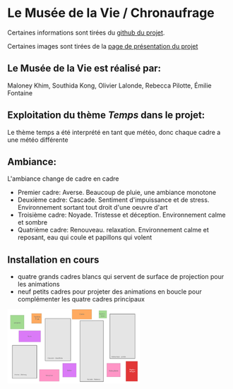 # Le Musée de la Vie / Chronaufrage

Certaines informations sont tirées du [github du projet](https://github.com/Blobduckies/Chronaufrage).

Certaines images sont tirées de la [page de présentation du projet](https://tim-montmorency.com/2022/projets/Chronaufrage/docs/web/index.html)


## Le Musée de la Vie est réalisé par:
Maloney Khim, Southida Kong, Olivier Lalonde, Rebecca Pilotte, Émilie Fontaine


## Exploitation du thème *Temps* dans le projet:
Le thème temps a été interprété en tant que météo, donc chaque cadre a une météo différente


## Ambiance:
L'ambiance change de cadre en cadre
- Premier cadre: Averse. Beaucoup de pluie, une ambiance monotone
- Deuxième cadre: Cascade. Sentiment d'impuissance et de stress. Environnement sortant tout droit d'une oeuvre d'art
- Troisième cadre:  Noyade. Tristesse et déception. Environnement calme et sombre
- Quatrième cadre: Renouveau. relaxation. Environnement calme et reposant, eau qui coule et papillons qui volent

## Installation en cours
- quatre grands cadres blancs qui servent de surface de projection pour les animations
- neuf petits cadres pour projeter des animations en boucle pour complémenter les quatre cadres principaux

<img src="../../media/mediachronaufrage/planmusee.png" style="width: 300px"></img>
